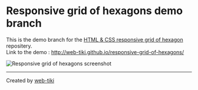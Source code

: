 # Responsive grid of hexagons demo branch
This is the demo branch for the [ HTML & CSS responsive grid of hexagon](https://github.com/web-tiki/responsive-grid-of-hexagons) repositery.  
Link to the demo : http://web-tiki.github.io/responsive-grid-of-hexagons/


![Responsive grid of hexagons screenshot](https://camo.githubusercontent.com/2b56aeebe85b730ecbf6d3453d16bc9c11f691ee/687474703a2f2f692e696d6775722e636f6d2f434f48377049562e706e67)

-------------

Created by [web-tiki](https://web-tiki.com)
